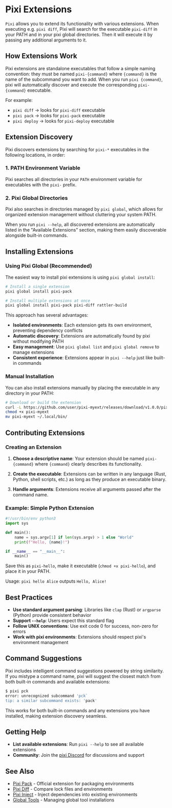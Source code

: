 # Pixi Extensions

`Pixi` allows you to extend its functionality with various extensions.
When executing e.g. `pixi diff`, Pixi will search for the executable `pixi-diff` in your PATH and in your pixi global directories.
Then it will execute it by passing any additional arguments to it.

## How Extensions Work

Pixi extensions are standalone executables that follow a simple naming convention: they must be named `pixi-{command}` where `{command}` is the name of the subcommand you want to add. When you run `pixi {command}`, pixi will automatically discover and execute the corresponding `pixi-{command}` executable.

For example:
- `pixi diff` → looks for `pixi-diff` executable
- `pixi pack` → looks for `pixi-pack` executable  
- `pixi deploy` → looks for `pixi-deploy` executable

## Extension Discovery

Pixi discovers extensions by searching for `pixi-*` executables in the following locations, in order:

### 1. PATH Environment Variable
Pixi searches all directories in your `PATH` environment variable for executables with the `pixi-` prefix.

### 2. Pixi Global Directories  
Pixi also searches in directories managed by `pixi global`, which allows for organized extension management without cluttering your system PATH.

When you run `pixi --help`, all discovered extensions are automatically listed in the "Available Extensions" section, making them easily discoverable alongside built-in commands.

## Installing Extensions

### Using Pixi Global (Recommended)

The easiest way to install pixi extensions is using `pixi global install`:

```bash
# Install a single extension
pixi global install pixi-pack

# Install multiple extensions at once
pixi global install pixi-pack pixi-diff rattler-build
```

This approach has several advantages:
- **Isolated environments**: Each extension gets its own environment, preventing dependency conflicts
- **Automatic discovery**: Extensions are automatically found by pixi without modifying PATH
- **Easy management**: Use `pixi global list` and `pixi global remove` to manage extensions
- **Consistent experience**: Extensions appear in `pixi --help` just like built-in commands

### Manual Installation

You can also install extensions manually by placing the executable in any directory in your PATH:

```bash
# Download or build the extension
curl -L https://github.com/user/pixi-myext/releases/download/v1.0.0/pixi-myext -o pixi-myext
chmod +x pixi-myext
mv pixi-myext ~/.local/bin/
```

## Contributing Extensions

### Creating an Extension

1. **Choose a descriptive name**: Your extension should be named `pixi-{command}` where `{command}` clearly describes its functionality.

2. **Create the executable**: Extensions can be written in any language (Rust, Python, shell scripts, etc.) as long as they produce an executable binary.

3. **Handle arguments**: Extensions receive all arguments passed after the command name.

### Example: Simple Python Extension

```python
#!/usr/bin/env python3
import sys

def main():
    name = sys.argv[1] if len(sys.argv) > 1 else "World"
    print(f"Hello, {name}!")

if __name__ == "__main__":
    main()
```

Save this as `pixi-hello`, make it executable (`chmod +x pixi-hello`), and place it in your PATH.

Usage: `pixi hello Alice` outputs `Hello, Alice!`

## Best Practices

- **Use standard argument parsing**: Libraries like `clap` (Rust) or `argparse` (Python) provide consistent behavior
- **Support `--help`**: Users expect this standard flag
- **Follow UNIX conventions**: Use exit code 0 for success, non-zero for errors
- **Work with pixi environments**: Extensions should respect pixi's environment management

## Command Suggestions

Pixi includes intelligent command suggestions powered by string similarity. If you mistype a command name, pixi will suggest the closest match from both built-in commands and available extensions:

```bash
$ pixi pck
error: unrecognized subcommand 'pck`
tip: a similar subcommand exists: 'pack'
```

This works for both built-in commands and any extensions you have installed, making extension discovery seamless.

## Getting Help

- **List available extensions**: Run `pixi --help` to see all available extensions
- **Community**: Join the [pixi Discord](https://discord.gg/kKV8ZxyzY4) for discussions and support

## See Also

- [Pixi Pack](../pixi_pack.md) - Official extension for packaging environments
- [Pixi Diff](pixi_diff.md) - Compare lock files and environments  
- [Pixi Inject](pixi_inject.md) - Inject dependencies into existing environments
- [Global Tools](../../global_tools/introduction.md) - Managing global tool installations
